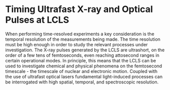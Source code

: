# Timing Ultrafast X-ray and Optical Pulses at LCLS
When performing time-resolved experiments a key consideration is the temporal resolution of the measurements being made. The time resolution must be high enough in order to study the relevant processes under investigation. The X-ray pulses generated by the LCLS are ultrashort, on the order of a few tens of femtoseconds, even reaching attosecond ranges in certain operational modes. In principle, this means that the LCLS can be used to investigate chemical and physical phenomena on the femtosecond timescale - the timescale of nuclear and electronic motion. Coupled with the use of ultrafast optical lasers fundamental light-induced processes can be interrogated with high spatial, temporal, and spectroscopic resolution.
